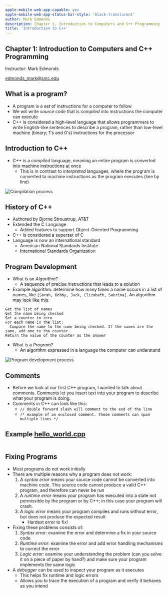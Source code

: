 ```yaml
---
apple-mobile-web-app-capable: yes
apple-mobile-web-app-status-bar-style: 'black-translucent'
author: Mark Edmonds
description: Chapter 1, Introduction to Computers and C++ Programming
title: 'Introduction to C++'
---
```


## Chapter 1: Introduction to Computers and C++ Programming

Instructor: Mark Edmonds

<edmonds_mark@smc.edu>

## What is a program?

- A program is a set of instructions for a computer to follow
- We will write *source code* that is *compiled* into instructions the computer can execute
- C++ is considered a high-level language that allows programmers to write English-like sentences to describe a program, rather than low-level machine (binary; 1's and 0's) instructions for the processor

## Introduction to C++

- C++ is a *compiled* language, meaning an entire program is converted into machine instructions at once
  - This is in contrast to *interpreted* languages, where the program is converted to machine instructions as the program executes (line by line)

![Compilation process](./images/ch1_compilation.png)

## History of C++

- Authored by Bjorne Stroustrup, AT&T
- Extended the C Language
  - Added features to support Object-Oriented Programming
- C++ is considered a superset of C
- Language is now an international standard
  - American National Standards Institute
  - International Standards Organization

## Program Development

- What is an *Algorithm*?
  - A sequence of precise instructions that leads to a solution
- Example algorithm: determine how many times a name occurs in a list of names, like `[Sarah, Bobby, Jack, Elizabeth, Sabrina]`. An algorithm may look like this:

```
Get the list of names
Get the name being checked
Set a counter to zero
For each name in the list:
  Compare the name to the name being checked. If the names are the same, add one to the counter.
Return the value of the counter as the answer
```

- What is a *Program*?
  - An algorithm expressed in a language the computer can understand

![Program development process](./images/ch1_program_development.png)


## Comments

- Before we look at our first C++ program, I wanted to talk about comments. Comments let you insert text into your program to describe what your program is doing.
- Comments in C++ can look like this:
  - `// double forward slash will comment to the end of the line`
  - `/* example of an enclosed comment. These comments can span multiple lines */`

## Example [hello_world.cpp](../examples/ch1_intro/hello_world.cpp)

```{include=../examples/ch1_intro/hello_world.cpp}
```

## Fixing Programs

- Most programs do not work initially
- There are multiple reasons why a program does not work:
  1. A *syntax error* means your source code cannot be converted into machine code. This source code cannot produce a valid C++ program, and therefore can never be run
  2. A *runtime error* means your program has executed into a state not permissible by the program or by C++; in this case your program will crash.
  3. A *logic error* means your program compiles and runs without error, but does not produce the expected result
      - Hardest error to fix!
- Fixing these problems consists of:
  1. *Syntax error*: examine the error and determine a fix in your source code
  2. *Runtime error*: examine the error and add error handling mechanisms to correct the error
  3. *Logic error*: examine your understanding the problem (can you solve it on a piece of paper by hand?) and make sure your program implements the same logic
- A *debugger* can be used to inspect your program as it executes
  - This helps fix runtime and logic errors
  - Allows you to trace the execution of a program and verify it behaves as you intend
